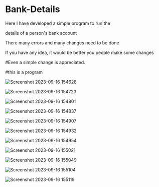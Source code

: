 # Bank-Details

Here I have developed a simple program to run the 

details of a person's bank account 

There many errors and many changes need to be done

If you have any idea, it would be better you people make some changes

#Even a simple change is appreciated.

#this is a program


![Screenshot 2023-09-16 154628](https://github.com/bhaskar10h/Bank-Details/assets/112790780/a17d1303-615b-469a-94f5-29acb877876f)

![Screenshot 2023-09-16 154723](https://github.com/bhaskar10h/Bank-Details/assets/112790780/54c801c2-bbaa-4ec3-a232-64747196d722)

![Screenshot 2023-09-16 154801](https://github.com/bhaskar10h/Bank-Details/assets/112790780/5069b82a-6461-4170-b682-e947515468be)

![Screenshot 2023-09-16 154837](https://github.com/bhaskar10h/Bank-Details/assets/112790780/e1d16061-ff24-4177-b92d-b5d4deb8b735)

![Screenshot 2023-09-16 154907](https://github.com/bhaskar10h/Bank-Details/assets/112790780/c4a2cc2d-c3c5-405c-842d-d97698d392a4)

![Screenshot 2023-09-16 154932](https://github.com/bhaskar10h/Bank-Details/assets/112790780/5c3e832d-4a76-4f23-9aaf-6f866e5e3083)

![Screenshot 2023-09-16 154954](https://github.com/bhaskar10h/Bank-Details/assets/112790780/0d46b7a9-ce81-49b7-825f-80215f20043b)

![Screenshot 2023-09-16 155021](https://github.com/bhaskar10h/Bank-Details/assets/112790780/e30618f2-6a9e-4bc8-b539-a1de205797cf)

![Screenshot 2023-09-16 155049](https://github.com/bhaskar10h/Bank-Details/assets/112790780/92f7aeb3-a9f3-4422-b9cc-8ec41de372d6)

![Screenshot 2023-09-16 155104](https://github.com/bhaskar10h/Bank-Details/assets/112790780/448406f5-3b37-4c75-ae49-affac4c4759b)

![Screenshot 2023-09-16 155119](https://github.com/bhaskar10h/Bank-Details/assets/112790780/1bd8fc5b-216e-4d94-afc3-0104ec91b980)
